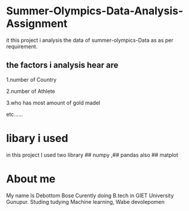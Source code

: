 # Summer-Olympics-Data-Analysis-Assignment
it this project i analysis the data of summer-olympics-Data as
as per requirement.
## the factors i analysis hear are
1.number of Country

2.number of Athlete

3.who has most amount of gold madel

etc......
# libary i used
in this project I used two library ## numpy ,## pandas also ## matplot
# About me
My name Is Debottom Bose Curently doing B.tech in GIET University Gunupur.
Studing tudying Machine learning, Wabe devolepomen
